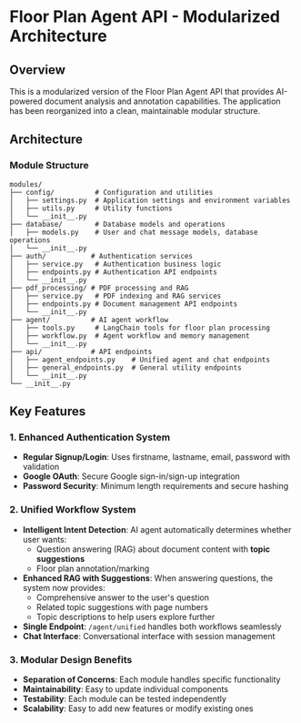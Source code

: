 # Floor Plan Agent API - Modularized Architecture

## Overview
This is a modularized version of the Floor Plan Agent API that provides AI-powered document analysis and annotation capabilities. The application has been reorganized into a clean, maintainable modular structure.

## Architecture

### Module Structure
```
modules/
├── config/          # Configuration and utilities
│   ├── settings.py  # Application settings and environment variables
│   ├── utils.py     # Utility functions
│   └── __init__.py
├── database/        # Database models and operations
│   ├── models.py    # User and chat message models, database operations
│   └── __init__.py
├── auth/           # Authentication services
│   ├── service.py   # Authentication business logic
│   ├── endpoints.py # Authentication API endpoints
│   └── __init__.py
├── pdf_processing/ # PDF processing and RAG
│   ├── service.py   # PDF indexing and RAG services
│   ├── endpoints.py # Document management API endpoints
│   └── __init__.py
├── agent/          # AI agent workflow
│   ├── tools.py     # LangChain tools for floor plan processing
│   ├── workflow.py  # Agent workflow and memory management
│   └── __init__.py
├── api/            # API endpoints
│   ├── agent_endpoints.py    # Unified agent and chat endpoints
│   ├── general_endpoints.py  # General utility endpoints
│   └── __init__.py
└── __init__.py
```

## Key Features

### 1. Enhanced Authentication System
- **Regular Signup/Login**: Uses firstname, lastname, email, password with validation
- **Google OAuth**: Secure Google sign-in/sign-up integration
- **Password Security**: Minimum length requirements and secure hashing

### 2. Unified Workflow System
- **Intelligent Intent Detection**: AI agent automatically determines whether user wants:
  - Question answering (RAG) about document content with **topic suggestions**
  - Floor plan annotation/marking
- **Enhanced RAG with Suggestions**: When answering questions, the system now provides:
  - Comprehensive answer to the user's question
  - Related topic suggestions with page numbers
  - Topic descriptions to help users explore further
- **Single Endpoint**: `/agent/unified` handles both workflows seamlessly
- **Chat Interface**: Conversational interface with session management

### 3. Modular Design Benefits
- **Separation of Concerns**: Each module handles specific functionality
- **Maintainability**: Easy to update individual components
- **Testability**: Each module can be tested independently
- **Scalability**: Easy to add new features or modify existing ones
